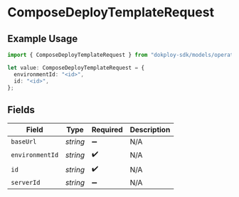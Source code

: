 # ComposeDeployTemplateRequest

## Example Usage

```typescript
import { ComposeDeployTemplateRequest } from "dokploy-sdk/models/operations";

let value: ComposeDeployTemplateRequest = {
  environmentId: "<id>",
  id: "<id>",
};
```

## Fields

| Field              | Type               | Required           | Description        |
| ------------------ | ------------------ | ------------------ | ------------------ |
| `baseUrl`          | *string*           | :heavy_minus_sign: | N/A                |
| `environmentId`    | *string*           | :heavy_check_mark: | N/A                |
| `id`               | *string*           | :heavy_check_mark: | N/A                |
| `serverId`         | *string*           | :heavy_minus_sign: | N/A                |